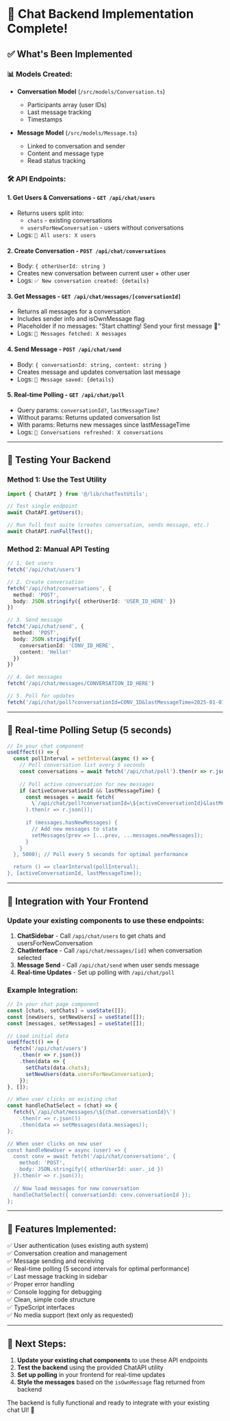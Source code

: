 # 🚀 Chat Backend Implementation Complete!

## ✅ What's Been Implemented

### 📊 **Models Created:**
- **Conversation Model** (`/src/models/Conversation.ts`)
  - Participants array (user IDs)
  - Last message tracking
  - Timestamps

- **Message Model** (`/src/models/Message.ts`)
  - Linked to conversation and sender
  - Content and message type
  - Read status tracking

### 🛠️ **API Endpoints:**

#### 1. **Get Users & Conversations** - `GET /api/chat/users`
- Returns users split into:
  - `chats` - existing conversations
  - `usersForNewConversation` - users without conversations
- Logs: `📌 All users: X users`

#### 2. **Create Conversation** - `POST /api/chat/conversations`
- Body: `{ otherUserId: string }`
- Creates new conversation between current user + other user
- Logs: `✅ New conversation created: {details}`

#### 3. **Get Messages** - `GET /api/chat/messages/[conversationId]`
- Returns all messages for a conversation
- Includes sender info and isOwnMessage flag
- Placeholder if no messages: "Start chatting! Send your first message 👋"
- Logs: `💬 Messages fetched: X messages`

#### 4. **Send Message** - `POST /api/chat/send`
- Body: `{ conversationId: string, content: string }`
- Creates message and updates conversation last message
- Logs: `💬 Message saved: {details}`

#### 5. **Real-time Polling** - `GET /api/chat/poll`
- Query params: `conversationId?`, `lastMessageTime?`
- Without params: Returns updated conversation list
- With params: Returns new messages since lastMessageTime
- Logs: `🔄 Conversations refreshed: X conversations`

---

## 🧪 **Testing Your Backend**

### Method 1: Use the Test Utility
```typescript
import { ChatAPI } from '@/lib/chatTestUtils';

// Test single endpoint
await ChatAPI.getUsers();

// Run full test suite (creates conversation, sends message, etc.)
await ChatAPI.runFullTest();
```

### Method 2: Manual API Testing
```typescript
// 1. Get users
fetch('/api/chat/users')

// 2. Create conversation
fetch('/api/chat/conversations', {
  method: 'POST',
  body: JSON.stringify({ otherUserId: 'USER_ID_HERE' })
})

// 3. Send message
fetch('/api/chat/send', {
  method: 'POST', 
  body: JSON.stringify({ 
    conversationId: 'CONV_ID_HERE', 
    content: 'Hello!' 
  })
})

// 4. Get messages
fetch('/api/chat/messages/CONVERSATION_ID_HERE')

// 5. Poll for updates
fetch('/api/chat/poll?conversationId=CONV_ID&lastMessageTime=2025-01-01T00:00:00Z')
```

---

## 🔄 **Real-time Polling Setup (5 seconds)**

```typescript
// In your chat component
useEffect(() => {
  const pollInterval = setInterval(async () => {
    // Poll conversation list every 5 seconds
    const conversations = await fetch('/api/chat/poll').then(r => r.json());
    
    // Poll active conversation for new messages
    if (activeConversationId && lastMessageTime) {
      const messages = await fetch(
        \`/api/chat/poll?conversationId=\${activeConversationId}&lastMessageTime=\${lastMessageTime}\`
      ).then(r => r.json());
      
      if (messages.hasNewMessages) {
        // Add new messages to state
        setMessages(prev => [...prev, ...messages.newMessages]);
      }
    }
  }, 5000); // Poll every 5 seconds for optimal performance

  return () => clearInterval(pollInterval);
}, [activeConversationId, lastMessageTime]);
```

---

## 🔗 **Integration with Your Frontend**

### Update your existing components to use these endpoints:

1. **ChatSidebar** - Call `/api/chat/users` to get chats and usersForNewConversation
2. **ChatInterface** - Call `/api/chat/messages/[id]` when conversation selected
3. **Message Send** - Call `/api/chat/send` when user sends message
4. **Real-time Updates** - Set up polling with `/api/chat/poll`

### Example Integration:
```typescript
// In your chat page component
const [chats, setChats] = useState([]);
const [newUsers, setNewUsers] = useState([]);
const [messages, setMessages] = useState([]);

// Load initial data
useEffect(() => {
  fetch('/api/chat/users')
    .then(r => r.json())
    .then(data => {
      setChats(data.chats);
      setNewUsers(data.usersForNewConversation);
    });
}, []);

// When user clicks on existing chat
const handleChatSelect = (chat) => {
  fetch(\`/api/chat/messages/\${chat.conversationId}\`)
    .then(r => r.json())
    .then(data => setMessages(data.messages));
};

// When user clicks on new user
const handleNewUser = async (user) => {
  const conv = await fetch('/api/chat/conversations', {
    method: 'POST',
    body: JSON.stringify({ otherUserId: user._id })
  }).then(r => r.json());
  
  // Now load messages for new conversation
  handleChatSelect({ conversationId: conv.conversationId });
};
```

---

## 📱 **Features Implemented:**

✅ User authentication (uses existing auth system)  
✅ Conversation creation and management  
✅ Message sending and receiving  
✅ Real-time polling (5 second intervals for optimal performance)  
✅ Last message tracking in sidebar  
✅ Proper error handling  
✅ Console logging for debugging  
✅ Clean, simple code structure  
✅ TypeScript interfaces  
✅ No media support (text only as requested)  

---

## 🎯 **Next Steps:**

1. **Update your existing chat components** to use these API endpoints
2. **Test the backend** using the provided ChatAPI utility
3. **Set up polling** in your frontend for real-time updates
4. **Style the messages** based on the `isOwnMessage` flag returned from backend

The backend is fully functional and ready to integrate with your existing chat UI! 🚀
